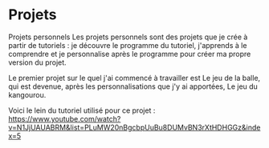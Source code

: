 # Projets
Projets personnels
Les projets personnels sont des projets que je crée à partir de tutoriels : je découvre le programme du tutoriel, j'apprends à le comprendre et je personnalise après le programme pour créer ma propre version du projet. 

Le premier projet sur le quel j'ai commencé à travailler est Le jeu de la balle, qui est devenue, après les personnalisations que j'y ai apportées, Le jeu du kangourou. 

Voici le lein du tutoriel utilisé pour ce projet : https://www.youtube.com/watch?v=N1JjUAUABRM&list=PLuMW20nBgcbpUuBu8DUMvBN3rXtHDHGGz&index=5 
